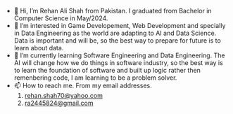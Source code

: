 - 👋 Hi, I’m Rehan Ali Shah from Pakistan. I graduated from Bachelor in Computer Science in May/2024.
- 👀 I’m interested in Game Developement, Web Development and specially in Data Engineering as the world are adapting to AI and Data Science. Data is important and will be, so the best way to prepare for future is to learn about data.
- 🌱 I’m currently learning Software Engineering and Data Engineering. The AI will change how we do things in software industry, so the best way is to learn the foundation of software and built up logic rather then remenbering code, I am learning to be a problem solver.
- 📫 How to reach me. From my email addresses.
    1. rehan.shah70@yahoo.com
    2. ra2445824@gmail.com
